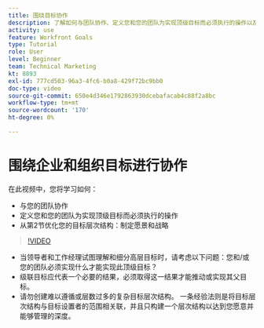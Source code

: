 ```yaml
---
title: 围绕目标协作
description: 了解如何与团队协作、定义您和您的团队为实现顶级目标而必须执行的操作以及优化目标层次结构。
activity: use
feature: Workfront Goals
type: Tutorial
role: User
level: Beginner
team: Technical Marketing
kt: 8893
exl-id: 777cd503-96a3-4fc6-b0a8-429f72bc9bb0
doc-type: video
source-git-commit: 650e4d346e1792863930dcebafacab4c88f2a8bc
workflow-type: tm+mt
source-wordcount: '170'
ht-degree: 0%

---
```


# 围绕企业和组织目标进行协作

在此视频中，您将学习如何：

* 与您的团队协作
* 定义您和您的团队为实现顶级目标而必须执行的操作
* 从第2节优化您的目标层次结构：制定愿景和战略

>[!VIDEO](https://video.tv.adobe.com/v/335187/?quality=12&learn=on)

<!--
Pro-tips graphic
-->

* 当领导者和工作经理试图理解和细分高层目标时，请考虑以下问题：您和/或您的团队必须实现什么才能实现此顶级目标？
* 级联目标应代表一个必要的结果，必须取得这一结果才能推动或实现其父目标。
* 请勿创建难以遵循或层数过多的复杂目标层次结构。 一条经验法则是将目标层次结构与目标设置者的范围相关联，并且只构建一个层次结构以达到您愿意并能够管理的深度。
